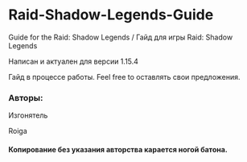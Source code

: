# Raid-Shadow-Legends-Guide
Guide for the Raid: Shadow Legends / Гайд для игры Raid: Shadow Legends

Написан и актуален для версии 1.15.4

Гайд в процессе работы. Feel free to оставлять свои предложения. 

### Авторы: 
Изгонятель

Roiga

#### Копирование без указания авторства карается ногой батона. 
